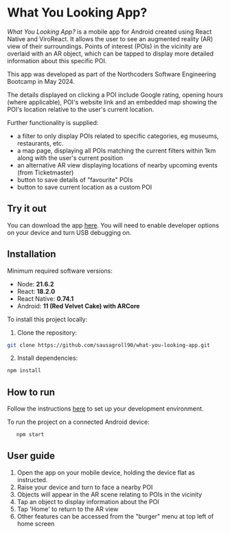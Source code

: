 # What You Looking App?

_What You Looking App?_ is a mobile app for Android created using React Native and ViroReact. It allows the user to see an augmented reality (AR) view of their surroundings. Points of interest (POIs) in the vicinity are overlaid with an AR object, which can be tapped to display more detailed information about this specific POI.

This app was developed as part of the Northcoders Software Engineering Bootcamp in May 2024.

The details displayed on clicking a POI include Google rating, opening hours (where applicable), POI's website link and an embedded map showing the POI's location relative to the user's current location.

Further functionality is supplied:

- a filter to only display POIs related to specific categories, eg museums, restaurants, etc.
- a map page, displaying all POIs matching the current filters within 1km along with the user's current position
- an alternative AR view displaying locations of nearby upcoming events (from Ticketmaster)
- button to save details of "favourite" POIs
- button to save current location as a custom POI

## Try it out

You can download the app [here](https://www.dropbox.com/scl/fi/mob2ngrmvm3vnyrh7n4us/app-debug.apk?rlkey=z6dnnnzztx09hd8ykigk2o93e&st=tn4r1zl3&dl=0). You will need to enable developer options on your device and turn USB debugging on.

## Installation

Minimum required software versions:

- Node: **21.6.2**
- React: **18.2.0**
- React Native: **0.74.1**
- Android: **11 (Red Velvet Cake) with ARCore**

To install this project locally:

1. Clone the repository:

```bash
git clone https://github.com/sausagroll90/what-you-looking-app.git
```

2. Install dependencies:

```bash
npm install
```

## How to run

Follow the instructions [here](https://reactnative.dev/docs/set-up-your-environment?os=linux&platform=android) to set up your development environment.

To run the project on a connected Android device:

```bash
   npm start
```

## User guide

1. Open the app on your mobile device, holding the device flat as instructed.
2. Raise your device and turn to face a nearby POI
3. Objects will appear in the AR scene relating to POIs in the vicinity
4. Tap an object to display information about the POI
5. Tap 'Home' to return to the AR view
6. Other features can be accessed from the "burger" menu at top left of home screen
